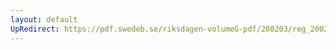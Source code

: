 ```yaml
---
layout: default
UpRedirect: https://pdf.swedeb.se/riksdagen-volumeG-pdf/200203/reg_200203/reg_200203_0029.pdf
---
```

